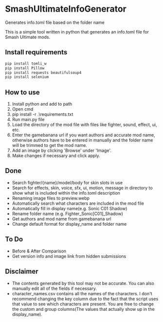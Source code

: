 # SmashUltimateInfoGenerator
Generates info.toml file based on the folder name

This is a simple tool written in python that generates an info.toml file for Smash Ultimate mods.

## Install requirements
```sh
pip install tomli_w
pip install Pillow
pip install requests beautifulsoup4
pip install selenium
```

## How to use
1. Install python and add to path
2. Open cmd
3. pip install -r .\requirements.txt
4. Run main.py file
5. Load the directory of the mod file with files like fighter, sound, effect, ui, etc.
6. Enter the gamebanana url if you want authors and accurate mod name, otherwise authors have to be entered in manually and the folder name will be trimmed to get the mod name.
7. Add an image by clicking 'Browse' under 'Image'.
8. Make changes if necessary and click apply.

## Done
* Search fighter/{name}/model/body for skin slots in use
* Search for effects, skin, voice, sfx, ui, motion, message in directory to show what is included within the info.toml description
* Renaming image files to preview.webp
* Automatically search what characters are included in the mod file
* Automatically fill in display name(e.g. Sonic C01 Shadow)
* Rename folder name (e.g. Fighter_Sonic[C01]_Shadow)
* Get authors and mod name from gamebanana url
* Change default format for display_name and folder name

## To Do 
* Before & After Comparison
* Get version info and image link from hidden submissions

## Disclaimer
* The contents generated by this tool may not be accurate. You can also manually edit all of the fields if necessary.
* character_names.csv contains all the names of the characters. I don't recommend changing the key column due to the fact that the script uses that value to see which characters are present. You are free to change the custom and group columns(The values that actually show up in the display_name).